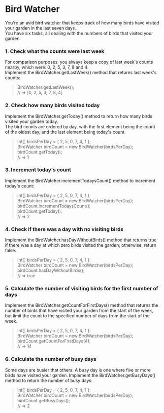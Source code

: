 
<h1>Bird Watcher</h1>

<p>You're an avid bird watcher that keeps track of how many birds have visited your garden in the last seven days.<br>You have six tasks, all dealing with the numbers of birds that visited your garden.</p>

<h3>1. Check what the counts were last week</h3>
<p>For comparison purposes, you always keep a copy of last week's counts nearby, which were: 0, 2, 5, 3, 7, 8 and 4.<br>Implement the BirdWatcher.getLastWeek() method that returns last week's counts:</p>

> <p>BirdWatcher.getLastWeek();<br>// => [0, 2, 5, 3, 7, 8, 4]</p>

<h3>2. Check how many birds visited today</h3>
<p>Implement the BirdWatcher.getToday() method to return how many birds visited your garden today.<br>The bird counts are ordered by day, with the first element being the count of the oldest day, and the last element being today's count.</p>

> <p>int[] birdsPerDay = { 2, 5, 0, 7, 4, 1 };<br>BirdWatcher birdCount = new BirdWatcher(birdsPerDay);<br>birdCount.getToday();<br>// => 1</p>

<h3>3. Increment today's count</h3>
<p>Implement the BirdWatcher.incrementTodaysCount() method to increment today's count:</p>

> <p>int[] birdsPerDay = { 2, 5, 0, 7, 4, 1 };<br>BirdWatcher birdCount = new BirdWatcher(birdsPerDay);<br>birdCount.incrementTodaysCount();<br>birdCount.getToday();<br>// => 2</p>

<h3>4. Check if there was a day with no visiting birds</h3>
<p>Implement the BirdWatcher.hasDayWithoutBirds() method that returns true if there was a day at which zero birds visited the garden; otherwise, return false:</p>

> <p>int[] birdsPerDay = { 2, 5, 0, 7, 4, 1 };<br>BirdWatcher birdCount = new BirdWatcher(birdsPerDay);<br>birdCount.hasDayWithoutBirds();<br>// => true</p>

<h3>5. Calculate the number of visiting birds for the first number of days</h3>
<p>Implement the BirdWatcher.getCountForFirstDays() method that returns the number of birds that have visited your garden from the start of the week, but limit the count to the specified number of days from the start of the week.</p>

> <p>int[] birdsPerDay = { 2, 5, 0, 7, 4, 1 };<br>BirdWatcher birdCount = new BirdWatcher(birdsPerDay);<br>birdCount.getCountForFirstDays(4);<br>// => 14</p>

<h3>6. Calculate the number of busy days</h3>
<p>Some days are busier that others. A busy day is one where five or more birds have visited your garden. Implement the BirdWatcher.getBusyDays() method to return the number of busy days:</p>

> <p>int[] birdsPerDay = { 2, 5, 0, 7, 4, 1 };<br>BirdWatcher birdCount = new BirdWatcher(birdsPerDay);<br>birdCount.getBusyDays();<br>// => 2</p>
